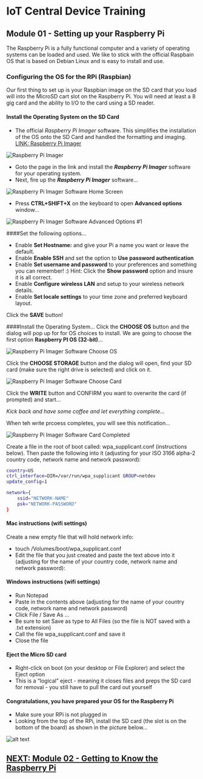 # IoT Central Device Training
## Module 01 - Setting up your Raspberry Pi

The Raspberry Pi is a fully functional computer and a variety of operating systems can be loaded and used. We like to stick with the official Raspbain OS that is based on Debian Linux and is easy to install and use.

### Configuring the OS for the RPi (Raspbian)
Our first thing to set up is your Raspbian image on the SD card that you load will into the MicroSD cart slot on the Raspberry Pi. You will need at least a 8 gig card and the ability to I/O to the card using a SD reader.

#### Install the Operating System on the SD Card

* The official _Raspberry Pi Imager_ software. This simplifies the installation of the OS onto the SD Card and handled the formatting and imaging. [LINK: Raspberry Pi Imager](https://www.raspberrypi.com/software/)

![Raspberry Pi Imager](../../Assets/pi-os-imager-download.png "Raspberry Pi Imager")

* Goto the page in the link and install the **_Raspberry Pi Imager_** software for your operating system.
* Next, fire up the **_Raspberry Pi Imager_** software...

![Raspberry Pi Imager Software Home Screen](../../Assets/pi-os-installer.png "Raspberry Pi Imager Software Home Screen")

* Press **CTRL+SHIFT+X** on the keyboard to open **Advanced options** window...

![Raspberry Pi Imager Software Advanced Options #1](../../Assets/pi-os-installer-advanced-options-1.png "Raspberry Pi Imager Software Advanced Options #1")

####Set the following options...

* Enable **Set Hostname:** and give your Pi a name you want or leave the default.
* Enable **Enable SSH** and set the option to **Use password authentication**
* Enable **Set username and password** to your preferences and something you can remember! :) Hint: Click the **Show password** option and insure it is all correct.
* Enable **Configure wireless LAN** and setup to your wireless network details.
* Enable **Set locale settings** to your time zone and preferred keyboard layout.

Click the **SAVE** button!

####Install the Operating System...
Click the **CHOOSE OS** button and the dialog will pop up for for OS choices to install. We are going to choose the first option **Raspberry PI OS (32-bit)**...

![Raspberry Pi Imager Software Choose OS](../../Assets/pi-os-installer-choose-os.png "Raspberry Pi Imager Software Choose OS")

Click the **CHOOSE STORAGE** button and the dialog will open, find your SD card (make sure the right drive is selected) and click on it.

![Raspberry Pi Imager Software Choose Card](../../Assets/pi-os-installer-choose-card.png "Raspberry Pi Imager Software Choose Card")

Click the **WRITE** button and CONFIRM you want to overwrite the card (if prompted) and start...

*Kick back and have some coffee and let everything complete...*

When teh write prcoess completes, you will see this notification...

![Raspberry Pi Imager Software Card Completed](../../Assets/pi-os-installer-completed.png "Raspberry Pi Imager Software Card Completed")

Create a file in the root of boot called: wpa_supplicant.conf (instructions below). Then paste the following into it (adjusting for your ISO 3166 alpha-2 country code, network name and network password):

```bash
country=US
ctrl_interface=DIR=/var/run/wpa_supplicant GROUP=netdev
update_config=1

network={
    ssid="NETWORK-NAME"
    psk="NETWORK-PASSWORD"
}
```

#### Mac instructions (wifi settings)
Create a new empty file that will hold network info:

* touch /Volumes/boot/wpa_supplicant.conf
* Edit the file that you just created and paste the text above into it (adjusting for the name of your country code, network name and network password):

#### Windows instructions (wifi settings)
* Run Notepad
* Paste in the contents above (adjusting for the name of your country code, network name and network password)
* Click File / Save As ...
* Be sure to set Save as type to All Files (so the file is NOT saved with a .txt extension)
* Call the file wpa_supplicant.conf and save it
* Close the file

#### Eject the Micro SD card
* Right-click on boot (on your desktop or File Explorer) and select the Eject option
* This is a “logical” eject - meaning it closes files and preps the SD card for removal - you still have to pull the card out yourself


#### Congratulations, you have prepared your OS for the Raspberry Pi

* Make sure your RPi is not plugged in
* Looking from the top of the RPi, install the SD card (the slot is on the bottom of the board) as shown in the picture below...

![alt text](../../Assets/pi-sd.png "Pi SD Card Insert") 

## [NEXT: Module 02 - Getting to Know the Raspberry Pi](../Module02/README.md)